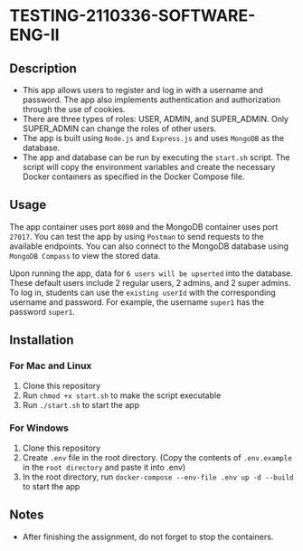 # TESTING-2110336-SOFTWARE-ENG-II

## Description

- This app allows users to register and log in with a username and password. The app also implements authentication and authorization through the use of cookies.
- There are three types of roles: USER, ADMIN, and SUPER_ADMIN. Only SUPER_ADMIN can change the roles of other users.
- The app is built using `Node.js` and `Express.js` and uses `MongoDB` as the database.
- The app and database can be run by executing the `start.sh` script. The script will copy the environment variables and create the necessary Docker containers as specified in the Docker Compose file.

## Usage

The app container uses port `8080` and the MongoDB container uses port `27017`. You can test the app by using `Postman` to send requests to the available endpoints. You can also connect to the MongoDB database using `MongoDB Compass` to view the stored data.

Upon running the app, data for `6 users will be upserted` into the database. These default users include 2 regular users, 2 admins, and 2 super admins. To log in, students can use the `existing userId` with the corresponding username and password. For example, the username `super1` has the password `super1`.

## Installation

### For Mac and Linux

1. Clone this repository
2. Run `chmod +x start.sh` to make the script executable
3. Run `./start.sh` to start the app

### For Windows

1. Clone this repository
2. Create `.env` file in the root directory. (Copy the contents of `.env.example` in the `root directory` and paste it into .env)
3. In the root directory, run `docker-compose --env-file .env up -d --build` to start the app

## Notes

- After finishing the assignment, do not forget to stop the containers.
